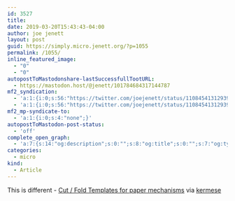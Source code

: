 ```yaml
---
id: 3527
title: 
date: 2019-03-20T15:43:43-04:00
author: joe jenett
layout: post
guid: https://simply.micro.jenett.org/?p=1055
permalink: /1055/
inline_featured_image:
  - "0"
  - "0"
autopostToMastodonshare-lastSuccessfullTootURL:
  - https://mastodon.host/@jenett/101784684317144787
mf2_syndication:
  - 'a:1:{i:0;s:56:"https://twitter.com/joejenett/status/1108454131293917184";}'
  - 'a:1:{i:0;s:56:"https://twitter.com/joejenett/status/1108454131293917184";}'
mf2_mp-syndicate-to:
  - 'a:1:{i:0;s:4:"none";}'
autopostToMastodon-post-status:
  - 'off'
complete_open_graph:
  - 'a:7:{s:14:"og:description";s:0:"";s:8:"og:title";s:0:"";s:7:"og:type";s:0:"";s:12:"twitter:card";s:7:"summary";s:15:"twitter:creator";s:0:"";s:19:"twitter:description";s:0:"";s:8:"og:image";s:0:"";}'
categories:
  - micro
kind:
  - Article
---
```

This is different - [Cut / Fold Templates for paper mechanisms](http://cutfoldtemplates.com/ "Cut / Fold Templates for paper mechanisms") via [kermese](https://pinboard.in/u:kermese "Pinboard: public bookmarks for kermese")